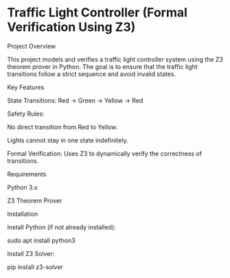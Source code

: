 # Traffic Light Controller (Formal Verification Using Z3)

Project Overview

This project models and verifies a traffic light controller system using the Z3 theorem prover in Python. The goal is to ensure that the traffic light transitions follow a strict sequence and avoid invalid states.

Key Features

State Transitions: Red → Green → Yellow → Red

Safety Rules:

No direct transition from Red to Yellow.

Lights cannot stay in one state indefinitely.

Formal Verification: Uses Z3 to dynamically verify the correctness of transitions.

Requirements

Python 3.x

Z3 Theorem Prover

Installation

Install Python (if not already installed):

sudo apt install python3

Install Z3 Solver:

pip install z3-solver
